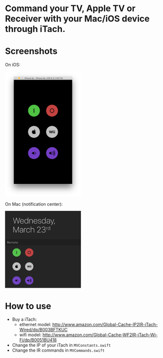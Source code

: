 Command your TV, Apple TV or Receiver with your Mac/iOS device through iTach.
=============================================================================

# Screenshots
On iOS:

<img src="/screenshots/ios.png?raw=tru" width="250">

On Mac (notification center):

<img src="/screenshots/mac-extension.png?raw=tru" width="250">

# How to use
- Buy a iTach:
  - ethernet model: http://www.amazon.com/Global-Cache-IP2IR-iTach-Wired/dp/B003BFTKUC
  - wifi model: http://www.amazon.com/Global-Cache-WF2IR-iTach-Wi-Fi/dp/B0051BU418
- Change the IP of your iTach in `MVConstants.swift`
- Change the IR commands in `MVCommands.swift`

